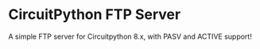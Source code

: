 # CircuitPython FTP Server
A simple FTP server for Circuitpython 8.x, with PASV and ACTIVE support!
